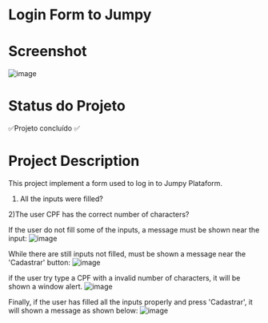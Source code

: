 # Login Form to Jumpy

# Screenshot

![image](https://user-images.githubusercontent.com/117996744/212161336-211ae4f5-982d-4921-82b6-d45e76f51c5a.png)

# Status do Projeto

:white_check_mark:Projeto concluído :white_check_mark:

# Project Description

This project implement a form used to log in to Jumpy Plataform. 

1) All the inputs were filled?

2)The user CPF has the correct number of characters?

If the user do not fill some of the inputs, a message must be shown near the input:
![image](https://user-images.githubusercontent.com/117996744/212161603-fe9cedc4-03a4-43fa-a33a-e4e28c709fba.png)

While there are still inputs not filled, must be shown a message near the 'Cadastrar' button:
![image](https://user-images.githubusercontent.com/117996744/212162064-cc0107a0-bb6b-424f-ba4b-e6938630e1ff.png)


if the user try type a CPF with a invalid number of characters, it will be shown a window alert. 
![image](https://user-images.githubusercontent.com/117996744/212174272-6d1f74ec-cbe8-4e38-8efa-8940b72621ed.png)

Finally, if the user has filled all the inputs properly and press 'Cadastrar', it will shown a message as shown below:
![image](https://user-images.githubusercontent.com/117996744/212174788-b64bd4eb-f703-4f4b-a7f4-c5b558e8de14.png)
